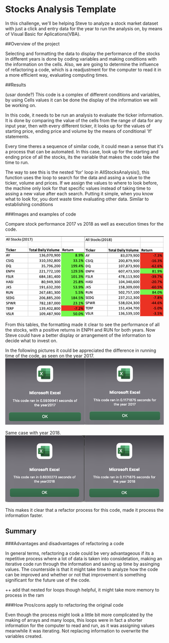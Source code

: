 # Stocks Analysis Template

In this challenge, we'll be helping Steve to analyze a stock market dataset with just a click and entry data for the year to run the analysis on, by means of Visual Basic for Aplications(VBA). 

##Overview of the project

Selecting and formatting the data to display the performance of the stocks in different years is done by coding variables and making conditions with the information on the cells. Also, we are going to determine the influence of refactoring a code, which is a readjustment for the computer to read it in a more efficient way, evaluating computing times.


##Results 

(usar donde?) This code is a complex of different conditions and variables, by using Cells values it can be done the display of the information we will be working on. 

In this code, it needs to be run an analysis to evaluate the ticker information. It is done by comparing the value of the cells from the range of data for any input year, then with every different ticker, it looks up for the values of starting price, ending price and volume by the means of conditional 'If' statements. 

Every time theres a sequence of similar code, it could mean a sense that it's a process that can be automated. In this case, look up for the starting and ending price of all the stocks, its the variable that makes the code take the time to run. 

The way to see this is the nested 'for' loop in AllStocksAnalysis(), this function uses the loop to search for the data and assing a value to the ticker, volume and prices. If we assign the values to where to look before, the machine only look for that specific values instead of taking time to assing a new value after each search. Putting it simple, when you know what to look for, you dont waste time evaluating other data. Similar to establishing conditions  

###Images and examples of code

Compare stock performance 2017 vs 2018 as well as execution times for the code.

![Stocks_2017vs2018.ong](/Resources/Stocks_2017vs2018.png)

From this tables, the formatting made it clear to see the performance of all the stocks, with a positive returns in ENPH and RUN for both years. Now Steve could have a better display or arrangement of the information to decide what to invest on.  

In the following pictures it could be appreciated the difference in running time of the code, as seen on the year 2017.
![VBA_Challenge_2017.png](/Resources/VBA_Challenge_2017.png)

Same case with year 2018.
![VBA_Challenge_2018.png](/Resources/VBA_Challenge_2018.png)

This makes it clear that a refactor process for this code, made it process the information faster. 

## Summary

###Advantages and disadvantages of refactoring a code

In general terms, refactoring a code could be very advantageous if its a repetitive process where a lot of data is taken into considetation, making an iterative code run through the information and saving up time by assinging values. The counterside is that it might take time to analyze how the code can be improved and whether or not that improvement is something significant for the future use of the code.  

++ add that nested for loops though helpful, it might take more memory to process in the ram 

###How Pros/cons apply to refactoring the original code 

Even though the process might look a little bit more complicated by the making of arrays and many loops, this loops were in fact a shorter information for the computer to read and run, as it was assigning values meanwhile it was iterating. Not replacing information to overwrite the variables created.  
